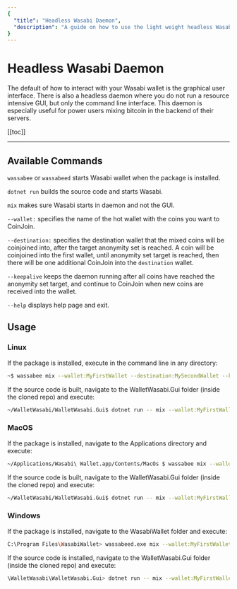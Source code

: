 ```yaml
---
{
  "title": "Headless Wasabi Daemon",
  "description": "A guide on how to use the light weight headless Wasabi daemon to mix your coins. This is the Wasabi documentation, an archive of knowledge about the open-source, non-custodial and privacy-focused Bitcoin wallet for desktop."
}
---
```


# Headless Wasabi Daemon
The default of how to interact with your Wasabi wallet is the graphical user interface.
There is also a headless daemon where you do not run a resource intensive GUI, but only the command line interface.
This daemon is especially useful for power users mixing bitcoin in the backend of their servers. 

[[toc]]

---

## Available Commands

`wassabee` or `wassabeed` starts Wasabi wallet when the package is installed.

`dotnet run` builds the source code and starts Wasabi.

`mix` makes sure Wasabi starts in daemon and not the GUI.

`--wallet:` specifies the name of the hot wallet with the coins you want to CoinJoin.

`--destination:` specifies the destination wallet that the mixed coins will be coinjoined into, after the target anonymity set is reached.
A coin will be coinjoined into the first wallet, until anonymity set target is reached, then there will be one additional CoinJoin into the `destination` wallet.

`--keepalive` keeps the daemon running after all coins have reached the anonymity set target, and continue to CoinJoin when new coins are received into the wallet.

`--help` displays help page and exit.


## Usage

### Linux

If the package is installed, execute in the command line in any directory: 

```bash
~$ wassabee mix --wallet:MyFirstWallet --destination:MySecondWallet --keepalive
```

If the source code is built, navigate to the WalletWasabi.Gui folder (inside the cloned repo) and execute:

```bash
~/WalletWasabi/WalletWasabi.Gui$ dotnet run -- mix --wallet:MyFirstWallet --destination:MySecondWallet --keepalive
```

### MacOS

If the package is installed, navigate to the Applications directory and execute: 

```bash
~/Applications/Wasabi\ Wallet.app/Contents/MacOs $ wassabee mix --wallet:MyFirstWallet --destination:MySecondWallet --keepalive
```

If the source code is built, navigate to the WalletWasabi.Gui folder (inside the cloned repo) and execute:

```bash
~/WalletWasabi/WalletWasabi.Gui$ dotnet run -- mix --wallet:MyFirstWallet --destination:MySecondWallet --keepalive
```

### Windows

If the package is installed, navigate to the WasabiWallet folder and execute:

```bash
C:\Program Files\WasabiWallet> wassabeed.exe mix --wallet:MyFirstWallet --destination:MySecondWallet --keepalive
```

If the source code is installed, navigate to the WalletWasabi.Gui folder (inside the cloned repo) and execute:

```bash
\WalletWasabi\WalletWasabi.Gui> dotnet run -- mix --wallet:MyFirstWallet --destination:MySecondWallet --keepalive
```
